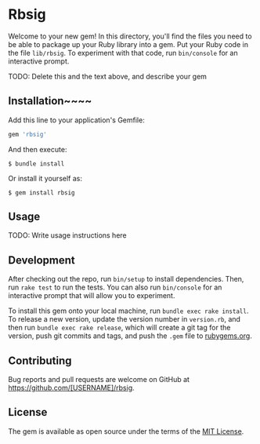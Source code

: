 # Rbsig

Welcome to your new gem! In this directory, you'll find the files you need to be able to package up your Ruby library into a gem. Put your Ruby code in the file `lib/rbsig`. To experiment with that code, run `bin/console` for an interactive prompt.

TODO: Delete this and the text above, and describe your gem

## Installation~~~~

Add this line to your application's Gemfile:

```ruby
gem 'rbsig'
```

And then execute:

    $ bundle install

Or install it yourself as:

    $ gem install rbsig

## Usage

TODO: Write usage instructions here

## Development

After checking out the repo, run `bin/setup` to install dependencies. Then, run `rake test` to run the tests. You can also run `bin/console` for an interactive prompt that will allow you to experiment.

To install this gem onto your local machine, run `bundle exec rake install`. To release a new version, update the version number in `version.rb`, and then run `bundle exec rake release`, which will create a git tag for the version, push git commits and tags, and push the `.gem` file to [rubygems.org](https://rubygems.org).

## Contributing

Bug reports and pull requests are welcome on GitHub at https://github.com/[USERNAME]/rbsig.


## License

The gem is available as open source under the terms of the [MIT License](https://opensource.org/licenses/MIT).
